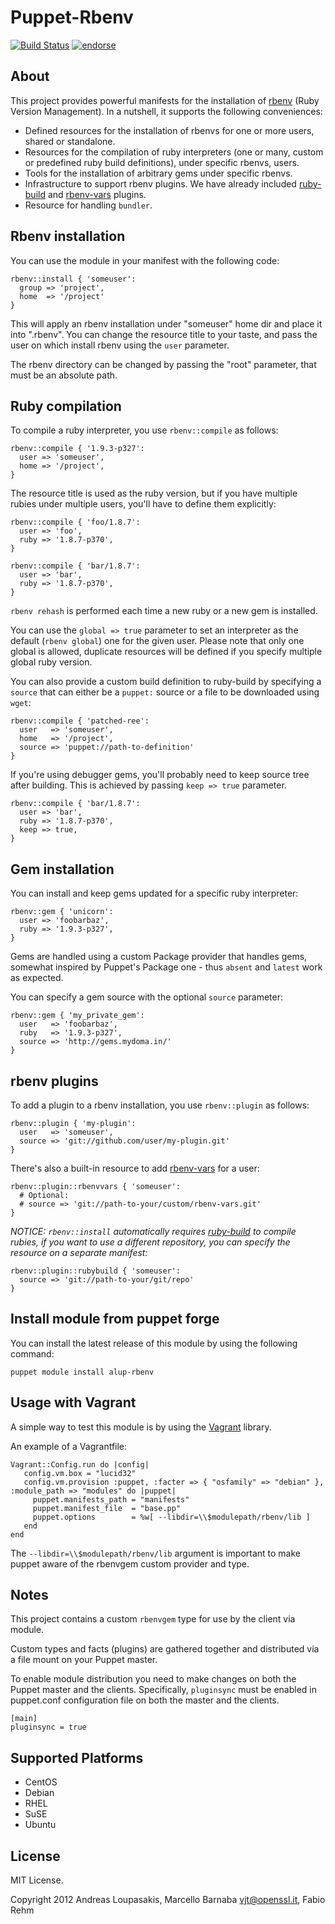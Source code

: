 # Puppet-Rbenv

[![Build Status](https://secure.travis-ci.org/alup/puppet-rbenv.png?branch=master)](http://travis-ci.org/alup/puppet-rbenv)
[![endorse](http://api.coderwall.com/alup/endorsecount.png)](http://coderwall.com/alup)

## About

This project provides powerful manifests for the installation of
[rbenv](https://github.com/sstephenson/rbenv) (Ruby Version Management).
In a nutshell, it supports the following conveniences:

* Defined resources for the installation of rbenvs for one or more users, shared or standalone.
* Resources for the compilation of ruby interpreters (one or many, custom or predefined ruby build definitions), under specific rbenvs, users.
* Tools for the installation of arbitrary gems under specific rbenvs.
* Infrastructure to support rbenv plugins. We have already included [ruby-build](https://github.com/sstephenson/ruby-build) and [rbenv-vars](https://github.com/sstephenson/rbenv-vars) plugins.
* Resource for handling `bundler`.

## Rbenv installation

You can use the module in your manifest with the following code:

```
rbenv::install { 'someuser':
  group => 'project',
  home  => '/project'
}
```

This will apply an rbenv installation under "someuser" home dir
and place it into ".rbenv". You can change the resource title to
your taste, and pass the user on which install rbenv using the
`user` parameter.

The rbenv directory can be changed by passing the "root" parameter,
that must be an absolute path.

## Ruby compilation

To compile a ruby interpreter, you use `rbenv::compile` as follows:

```
rbenv::compile { '1.9.3-p327':
  user => 'someuser',
  home => '/project',
}
```

The resource title is used as the ruby version, but if you have
multiple rubies under multiple users, you'll have to define them
explicitly:

```
rbenv::compile { 'foo/1.8.7':
  user => 'foo',
  ruby => '1.8.7-p370',
}

rbenv::compile { 'bar/1.8.7':
  user => 'bar',
  ruby => '1.8.7-p370',
}
```

`rbenv rehash` is performed each time a new ruby or a new gem is
installed.

You can use the `global => true` parameter to set an interpreter as the
default (`rbenv global`) one for the given user. Please note that only one global
is allowed, duplicate resources will be defined if you specify
multiple global ruby version.

You can also provide a custom build definition to ruby-build by
specifying a `source` that can either be a `puppet:` source or
a file to be downloaded using `wget`:

```
rbenv::compile { 'patched-ree':
  user   => 'someuser',
  home   => '/project',
  source => 'puppet://path-to-definition'
}
```

If you're using debugger gems, you'll probably need to keep source tree after building.
This is achieved by passing `keep => true` parameter.

```
rbenv::compile { 'bar/1.8.7':
  user => 'bar',
  ruby => '1.8.7-p370',
  keep => true,
}
```

## Gem installation

You can install and keep gems updated for a specific ruby interpreter:

```
rbenv::gem { 'unicorn':
  user => 'foobarbaz',
  ruby => '1.9.3-p327',
}
```

Gems are handled using a custom Package provider that handles gems,
somewhat inspired by Puppet's Package one - thus `absent` and `latest`
work as expected.

You can specify a gem source with the optional `source` parameter:

```
rbenv::gem { 'my_private_gem':
  user   => 'foobarbaz',
  ruby   => '1.9.3-p327',
  source => 'http://gems.mydoma.in/'
}
```

## rbenv plugins

To add a plugin to a rbenv installation, you use `rbenv::plugin` as follows:

```
rbenv::plugin { 'my-plugin':
  user   => 'someuser',
  source => 'git://github.com/user/my-plugin.git'
}
```

There's also a built-in resource to add [rbenv-vars](https://github.com/sstephenson/rbenv-vars)
for a user:

```
rbenv::plugin::rbenvvars { 'someuser':
  # Optional:
  # source => 'git://path-to-your/custom/rbenv-vars.git'
}
```

*NOTICE: `rbenv::install` automatically requires [ruby-build](https://github.com/sstephenson/ruby-build)
to compile rubies, if you want to use a different repository, you can specify
the resource on a separate manifest:*

```
rbenv::plugin::rubybuild { 'someuser':
  source => 'git://path-to-your/git/repo'
}
```

## Install module from puppet forge

You can install the latest release of this module by using the following
command:

```
puppet module install alup-rbenv
```

## Usage with Vagrant

A simple way to test this module is by using the
[Vagrant](http://http://vagrantup.com/) library.

An example of a Vagrantfile:

```
Vagrant::Config.run do |config|
   config.vm.box = "lucid32"
   config.vm.provision :puppet, :facter => { "osfamily" => "debian" }, :module_path => "modules" do |puppet|
     puppet.manifests_path = "manifests"
     puppet.manifest_file  = "base.pp"
     puppet.options        = %w[ --libdir=\\$modulepath/rbenv/lib ]
   end
end
```

The `--libdir=\\$modulepath/rbenv/lib` argument is important to make
puppet aware of the rbenvgem custom provider and type.


## Notes

This project contains a custom `rbenvgem` type for use by the client via module.

Custom types and facts (plugins) are gathered together and distributed via a file mount on
your Puppet master.

To enable module distribution you need to make changes on both the Puppet master and the clients.
Specifically, `pluginsync` must be enabled in puppet.conf configuration file on both the master and the clients.

```
[main]
pluginsync = true
```

## Supported Platforms

* CentOS
* Debian
* RHEL
* SuSE
* Ubuntu

## License

MIT License.

Copyright 2012 Andreas Loupasakis, Marcello Barnaba <vjt@openssl.it>, Fabio Rehm
